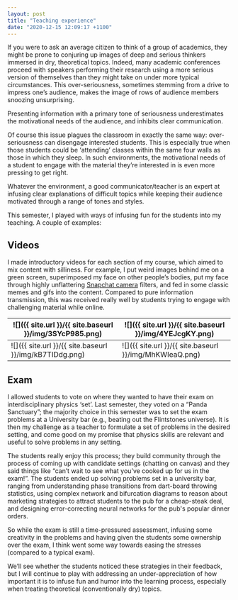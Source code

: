```yaml
---
layout: post
title: "Teaching experience"
date: "2020-12-15 12:09:17 +1100"
---
```


If you were to ask an average citizen to think of a group of academics, they might be prone to conjuring up images of deep and serious thinkers immersed in dry, theoretical topics. Indeed, many academic conferences proceed with speakers performing their research using a more serious version of themselves than they might take on under more typical circumstances. This over-seriousness, sometimes stemming from a drive to impress one’s audience, makes the image of rows of audience members snoozing unsurprising.

Presenting information with a primary tone of seriousness underestimates the motivational needs of the audience, and inhibits clear communication.

Of course this issue plagues the classroom in exactly the same way: over-seriousness can disengage interested students.
This is especially true when those students could be ‘attending’ classes within the same four walls as those in which they sleep.
In such environments, the motivational needs of a student to engage with the material they’re interested in is even more pressing to get right.

Whatever the environment, a good communicator/teacher is an expert at infusing clear explanations of difficult topics while keeping their audience motivated through a range of tones and styles.

This semester, I played with ways of infusing fun for the students into my teaching. A couple of examples:


## Videos

I made introductory videos for each section of my course, which aimed to mix content with silliness. For example, I put weird images behind me on a green screen, superimposed my face on other people’s bodies, put my face through highly unflattering [Snapchat camera](https://snapcamera.snapchat.com/) filters, and fed in some classic memes and gifs into the content.
Compared to pure information transmission, this was received really well by students trying to engage with challenging material while online.

| ![]({{ site.url }}/{{ site.baseurl }}/img/3SYcP985.png) | ![]({{ site.url }}/{{ site.baseurl }}/img/4YEJcgKY.png) |
|----|----|
| ![]({{ site.url }}/{{ site.baseurl }}/img/kB7TIDdg.png) | ![]({{ site.url }}/{{ site.baseurl }}/img/MhKWIeaQ.png) |

## Exam

I allowed students to vote on where they wanted to have their exam on interdisciplinary physics ‘set’.
Last semester, they voted on a “Panda Sanctuary”; the majority choice in this semester was to set the exam problems at a University bar (e.g., beating out the Flintstones universe).
It is then my challenge as a teacher to formulate a set of problems in the desired setting, and come good on my promise that physics skills are relevant and useful to solve problems in any setting.

The students really enjoy this process; they build community through the process of coming up with candidate settings (chatting on canvas) and they said things like “can’t wait to see what you’ve cooked up for us in the exam!”.
The students ended up solving problems set in a university bar, ranging from understanding phase transitions from dart-board throwing statistics, using complex network and bifurcation diagrams to reason about marketing strategies to attract students to the pub for a cheap-steak deal, and designing error-correcting neural networks for the pub's popular dinner orders.

So while the exam is still a time-pressured assessment, infusing some creativity in the problems and having given the students some ownership over the exam, I think went some way towards easing the stresses (compared to a typical exam).


We’ll see whether the students noticed these strategies in their feedback, but I will continue to play with addressing an under-appreciation of how important it is to infuse fun and humor into the learning process, especially when treating theoretical (conventionally dry) topics.
